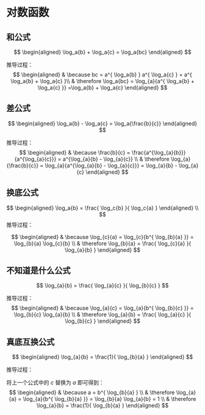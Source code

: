 # 对数函数

## 和公式
$$
\begin{aligned}
    \log_a{b} + \log_a{c} = \log_a{bc}
\end{aligned}
$$

推导过程：
$$
\begin{aligned}
    & \because bc = a^{ \log_a{b} } a^{ \log_a{c} } = a^{ \log_a{b} + \log_a{c} }\\
    & \therefore \log_a{bc} = \log_{a}{a^{ \log_a{b} + \log_a{c} }} =\log_a{b} + \log_a{c}
\end{aligned}
$$


## 差公式
$$
\begin{aligned}
    \log_a{b} - \log_a{c} = \log_a{\frac{b}{c}}
\end{aligned}
$$

推导过程：
$$
\begin{aligned}
    & \because \frac{b}{c} = \frac{a^{\log_{a}{b}}}{a^{\log_{a}{c}}} = a^{\log_{a}{b} - \log_{a}{c}} \\
    & \therefore \log_{a}{\frac{b}{c}} = \log_{a}{a^{\log_{a}{b} - \log_{a}{c}}} = \log_{a}{b} - \log_{a}{c}
\end{aligned}
$$


## 换底公式
$$
\begin{aligned}
    \log_a{b} = \frac{ \log_c{b} }{ \log_c{a} }
\end{aligned} \\
$$
推导过程：

$$ 
\begin{aligned}
& \because \log_{c}{a} = \log_{c}{b^{ \log_{b}{a} }} 
= \log_{b}{a} \log_{c}{b} \\
& \therefore \log_{b}{a} = \frac{ \log_{c}{a} }{ \log_{a}{b} }
\end{aligned}
$$


## 不知道是什么公式
$$ 
\log_{a}{b} = \frac{ \log_{a}{c} }{ \log_{b}{c} }
$$

推导过程：
$$
\begin{aligned}
    & \because \log_{a}{c} = \log_{a}{b^{ \log_{b}{c} }} = \log_{b}{c} \log_{a}{b} \\
    & \therefore \log_{a}{b} = \frac{ \log_{a}{c} }{ \log_{b}{c} }
\end{aligned}
$$


## 真底互换公式
$$
\begin{aligned}
    \log_{a}{b} = \frac{1}{ \log_{b}{a} }
\end{aligned}
$$

推导过程：

将上一个公式中的 $c$ 替换为 $a$ 即可得到：
$$
\begin{aligned}
    & \because a = b^{ \log_{b}{a} } \\
    & \therefore \log_{a}{a} = \log_{a}{b^{ \log_{b}{a} }} = \log_{b}{a} \log_{a}{b} = 1 \\
    & \therefore \log_{a}{b} = \frac{1}{ \log_{b}{a} }
\end{aligned}
$$